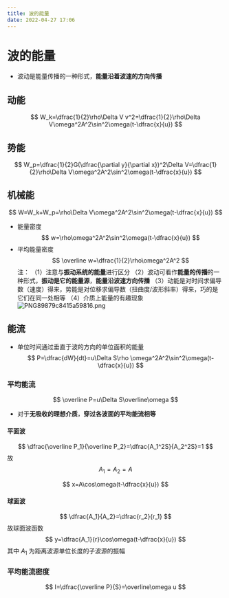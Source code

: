 ```yaml
---
title: 波的能量
date: 2022-04-27 17:06
---
```

# 波的能量
* 波动是能量传播的一种形式，**能量沿着波速的方向传播**
## 动能
$$
W_k=\dfrac{1}{2}\rho\Delta V v^2=\dfrac{1}{2}\rho\Delta V\omega^2A^2\sin^2\omega(t-\dfrac{x}{u})
$$
## 势能
$$
W_p=\dfrac{1}{2}G(\dfrac{\partial y}{\partial x})^2\Delta V=\dfrac{1}{2}\rho\Delta V\omega^2A^2\sin^2\omega(t-\dfrac{x}{u})
$$
## 机械能
$$
W=W_k+W_p=\rho\Delta V\omega^2A^2\sin^2\omega(t-\dfrac{x}{u})
$$
* 能量密度
$$
w=\rho\omega^2A^2\sin^2\omega(t-\dfrac{x}{u})
$$
* 平均能量密度
$$
\overline w=\dfrac{1}{2}\rho\omega^2A^2
$$
注：
（1）注意与**振动系统的能量**进行区分
（2）波动可看作**能量的传播**的一种形式，**振动是它的能量源**，**能量沿波速方向传播**
（3）动能是对时间求偏导数（速度）得来，势能是对位移求偏导数（扭曲度/波形斜率）得来，巧的是它们在同一处相等
（4）介质上能量的有趣现象
![PNG89879c8415a59816.png](http://image.tjzfile.xyz/images/2022/05/22/PNG89879c8415a59816.png)
## 能流
* 单位时间通过垂直于波的方向的单位面积的能量
$$
P=\dfrac{dW}{dt}=u\Delta S\rho \omega^2A^2\sin^2\omega(t-\dfrac{x}{u})
$$
### 平均能流
$$
\overline P=u\Delta S\overline\omega
$$
* 对于**无吸收的理想介质**，**穿过各波面的平均能流相等**
#### 平面波
$$
\dfrac{\overline P_1}{\overline P_2}=\dfrac{A_1^2S}{A_2^2S}=1
$$
故
$$
A_1=A_2=A
$$

$$
x=A\cos\omega(t-\dfrac{x}{u})
$$
#### 球面波
$$
\dfrac{A_1}{A_2}=\dfrac{r_2}{r_1}
$$
故球面波函数
$$
y=\dfrac{A_1}{r}\cos\omega(t-\dfrac{x}{u})
$$
其中 $A_1$ 为距离波源单位长度的子波源的振幅
### 平均能流密度
$$
I=\dfrac{\overline P}{S}=\overline\omega u
$$